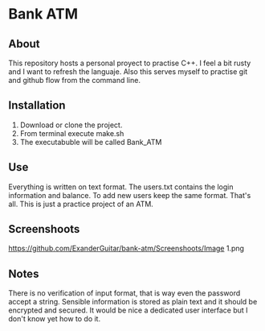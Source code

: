 # Bank ATM

## About
This repository hosts a personal proyect to practise C++. I feel a bit rusty and I want to refresh the languaje.
Also this serves myself to practise git and github flow from the command line.

## Installation
1. Download or clone the project.
2. From terminal execute make.sh
3. The executabuble will be called Bank_ATM

## Use
Everything is written on text format. The users.txt contains the login information and balance. To add new users keep the same format.
That's all. This is just a practice project of an ATM.

## Screenshoots
https://github.com/ExanderGuitar/bank-atm/Screenshoots/Image 1.png
## Notes
There is no verification of input format, that is way even the password accept a string.
Sensible information is stored as plain text and it should be encrypted and secured.
It would be nice a dedicated user interface but I don't know yet how to do it.
